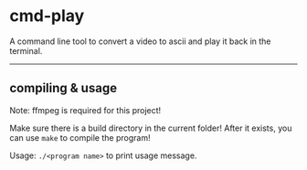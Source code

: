 # cmd-play
A command line tool to convert a video to ascii and play it back in the terminal.

-----------------

## compiling & usage
Note: ffmpeg is required for this project!

Make sure there is a build directory in the current folder! After it exists, you can use `make` to compile the program! 

Usage: `./<program name>` to print usage message.